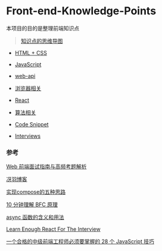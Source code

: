 # Front-end-Knowledge-Points
本项目的目的是整理前端知识点

> [知识点的思维导图](http://naotu.baidu.com/file/dbef5fd56e74b51ead825bcd83f38a56?token=2f6920a3f522cca8)

* [HTML + CSS](https://github.com/goldEli/Front-end-Knowledge-Points/issues/2)

* [JavaScript](https://github.com/goldEli/Front-end-Knowledge-Points/issues/3)

* [web-api](https://github.com/goldEli/Front-end-Knowledge-Points/issues/4)

* [浏览器相关](https://github.com/goldEli/Front-end-Knowledge-Points/issues/5)

* [React](https://github.com/goldEli/Front-end-Knowledge-Points/issues/7)

* [算法相关](https://github.com/goldEli/Front-end-Knowledge-Points/issues/6)

* [Code Snippet](https://github.com/goldEli/Front-end-Knowledge-Points/issues/8)

* [Interviews](https://github.com/goldEli/Front-end-Knowledge-Points/issues/9)


### 参考

[Web 前端面试指南与高频考题解析](https://juejin.im/book/5a8f9ddcf265da4e9f6fb959)

[冴羽博客](https://github.com/mqyqingfeng/Blog)

[实现compose的五种思路](https://segmentfault.com/a/1190000011447164)

[10 分钟理解 BFC 原理](https://zhuanlan.zhihu.com/p/25321647)

[async 函数的含义和用法](http://www.ruanyifeng.com/blog/2015/05/async.html)

[Learn Enough React For The Interview](https://medium.com/bb-tutorials-and-thoughts/learn-enough-react-for-the-interview-f460a2fa3aeb)

[一个合格的中级前端工程师必须要掌握的 28 个 JavaScript 技巧](https://juejin.im/post/5cef46226fb9a07eaf2b7516)
